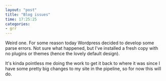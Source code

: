 ```yaml
---
layout: "post"
title: "Blog issues"
time: 17:25:25
categories: 
- grr
---
```

Weird one. For some reason today Wordpress decided to develop some parse errors. Not sure what happened, but I've installed a fresh copy with no plugins or themes (hence the lovely default design).

It's kinda pointless me doing the work to get it back to where it was since I have some pretty big changes to my site in the pipeline, so for now this will do.